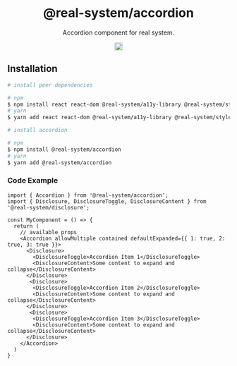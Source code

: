 <h1 align="center">@real-system/accordion</h1>
<p align="center">Accordion component for real system.</p>
<p align="center">
<a href="https://www.npmjs.com/package/@real-system/accordion"><img src="https://badgen.net/npm/v/@real-system/accordion?label=&icon=npm&color=blue" alt="npm version" height="18"/></a>
</p>

## Installation

```bash
# install peer dependencies

# npm
$ npm install react react-dom @real-system/a11y-library @real-system/styled-library @real-system/disclosure @real-system/utils-library
# yarn
$ yarn add react react-dom @real-system/a11y-library @real-system/styled-library @real-system/disclosure @real-system/utils-library

# install accordion

# npm
$ npm install @real-system/accordion
# yarn
$ yarn add @real-system/accordion
```

### Code Example

```tsx
import { Accordion } from '@real-system/accordion';
import { Disclosure, DisclosureToggle, DisclosureContent } from '@real-system/disclosure';

const MyComponent = () => {
  return (
    // available props
    <Accordion allowMultiple contained defaultExpanded={{ 1: true, 2: true, 3: true }}>
      <Disclosure>
        <DisclosureToggle>Accordion Item 1</DisclosureToggle>
        <DisclosureContent>Some content to expand and collapse</DisclosureContent>
      </Disclosure>
       <Disclosure>
        <DisclosureToggle>Accordion Item 2</DisclosureToggle>
        <DisclosureContent>Some content to expand and collapse</DisclosureContent>
      </Disclosure>
       <Disclosure>
        <DisclosureToggle>Accordion Item 3</DisclosureToggle>
        <DisclosureContent>Some content to expand and collapse</DisclosureContent>
      </Disclosure>
    </Accordion>
  )
}

```
